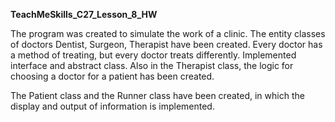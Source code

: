 **TeachMeSkills_C27_Lesson_8_HW**

The program was created to simulate the work of a clinic. The entity classes of doctors Dentist, Surgeon, Therapist have been created.
Every doctor has a method of treating, but every doctor treats differently. Implemented interface and abstract class. Also in the Therapist class,
the logic for choosing a doctor for a patient has been created.

The Patient class and the Runner class have been created, in which the display and output of information is implemented.
